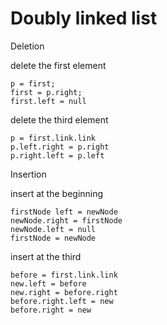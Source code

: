 # Doubly linked list

Deletion

delete the first element

```text
p = first;
first = p.right;
first.left = null
```

delete the third element

```text
p = first.link.link
p.left.right = p.right
p.right.left = p.left
```

Insertion

insert at the beginning

```text
firstNode left = newNode
newNode.right = firstNode
newNode.left = null
firstNode = newNode
```

insert at the third

```text
before = first.link.link
new.left = before
new.right = before.right
before.right.left = new
before.right = new
```

